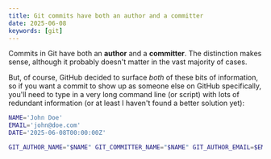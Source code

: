 ```yaml
---
title: Git commits have both an author and a committer
date: 2025-06-08
keywords: [git]
---
```

Commits in Git have both an **author** and a **committer**. The distinction makes sense, although it probably doesn't matter in the vast majority of cases.

But, of course, GitHub decided to surface *both* of these bits of information, so if you want a commit to show up as someone else on GitHub specifically, you'll need to type in a very long command line (or script) with lots of redundant information (or at least I haven't found a better solution yet):

```sh
NAME='John Doe'
EMAIL='john@doe.com'
DATE='2025-06-08T00:00:00Z'

GIT_AUTHOR_NAME="$NAME" GIT_COMMITTER_NAME="$NAME" GIT_AUTHOR_EMAIL=$EMAIL GIT_COMMITTER_EMAIL=$EMAIL GIT_AUTHOR_DATE=$DATE GIT_COMMITTER_DATE=$DATE git commit -m 'Excellent commit description'
```

